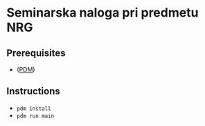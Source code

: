# Seminarska naloga pri predmetu NRG

## Prerequisites
- ([PDM](https://pdm-project.org/en/latest/))

## Instructions
- `pdm install`
- `pdm run main`